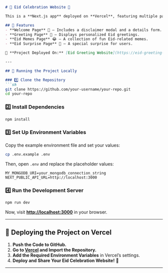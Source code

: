
```md
# 🎉 Eid Celebration Website 🎉

This is a **Next.js app** deployed on **Vercel**, featuring multiple pages to make Eid more fun and interactive.

## 🌟 Features
- **Welcome Page** 🏡 – Includes a disclaimer modal and a details form.
- **Greeting Page** 🎊 – Displays personalized Eid greetings.
- **Eid Memes Page** 😂 – A collection of fun Eid-related memes.
- **Eid Surprise Page** 🎁 – A special surprise for users.

🔗 **Project Deployed On:** [Eid Greeting Website](https://eid-greeting-website.vercel.app/)

---

## 🚀 Running the Project Locally

### 1️⃣ Clone the Repository
```sh
git clone https://github.com/your-username/your-repo.git
cd your-repo
```

### 2️⃣ Install Dependencies
```sh
npm install
```

### 3️⃣ Set Up Environment Variables
Copy the example environment file and set your values:
```sh
cp .env.example .env
```
Then, open `.env` and replace the placeholder values:
```env
MY_MONGODB_URI=your_mongodb_connection_string
NEXT_PUBLIC_API_URL=http://localhost:3000
```

### 4️⃣ Run the Development Server
```sh
npm run dev
```
Now, visit **[http://localhost:3000](http://localhost:3000)** in your browser.

---

## 🚀 Deploying the Project on Vercel

1. **Push the Code to GitHub.**
2. **Go to [Vercel](https://vercel.com/) and Import the Repository.**
3. **Add the Required Environment Variables** in Vercel’s settings.
4. **Deploy and Share Your Eid Celebration Website!** 🎉

---

